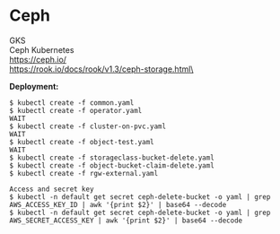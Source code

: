 # Ceph

GKS \
Ceph Kubernetes \
https://ceph.io/ \
https://rook.io/docs/rook/v1.3/ceph-storage.html\

<b>Deployment:</b> 
```
$ kubectl create -f common.yaml
$ kubectl create -f operator.yaml
WAIT
$ kubectl create -f cluster-on-pvc.yaml
WAIT
$ kubectl create -f object-test.yaml
WAIT
$ kubectl create -f storageclass-bucket-delete.yaml
$ kubectl create -f object-bucket-claim-delete.yaml
$ kubectl create -f rgw-external.yaml

Access and secret key
$ kubectl -n default get secret ceph-delete-bucket -o yaml | grep AWS_ACCESS_KEY_ID | awk '{print $2}' | base64 --decode
$ kubectl -n default get secret ceph-delete-bucket -o yaml | grep AWS_SECRET_ACCESS_KEY | awk '{print $2}' | base64 --decode
```
